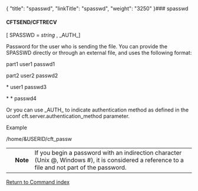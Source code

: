 {
    "title": "spasswd",
    "linkTitle": "spasswd",
    "weight": "3250"
}### spasswd

#### CFTSEND/CFTRECV

\[ SPASSWD = *string* , \_AUTH\_\]

Password for the user who is sending the file. You can provide the SPASSWD directly or through an external file, and uses the following format:

part1 user1 passwd1

part2 user2 passwd2

\* user1 passwd3

\* \* passwd4

Or you can use \_AUTH\_ to indicate authentication method as defined in the uconf <span class="code">cft.server.authentication\_method</span> parameter.

Example

<span class="code">/home/&USERID/cft\_passw</span>

<table>
   <tbody>
      <tr>
         <td>         </td>
         <td><span><strong>Note</strong></span>         </td>
         <td>If you begin a password with an indirection character (Unix @, Windows #), it is considered a reference to a file and not part of the password.         </td>
      </tr>
   </tbody>
</table>

[Return to Command index](../../)

 
